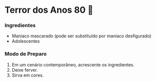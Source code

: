 # Terror dos Anos 80 :jack_o_lantern:

### Ingredientes

- Maníaco mascarado (pode ser substituído por maníaco desfigurado)
- Adolescentes

### Modo de Preparo

1. Em um cenário contemporâneo, acrescente os ingredientes.
2. Deixe ferver.
3. Sirva em cores.

